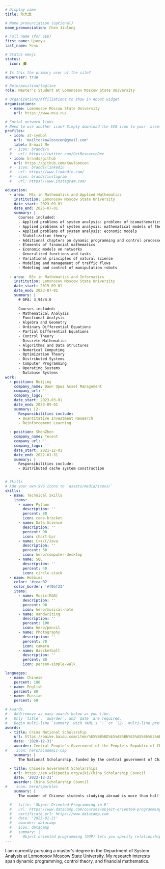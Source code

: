 ```yaml
---
# Display name
title: 陈九龙

# Name pronunciation (optional)
name_pronunciation: Chen Jiulong

# Full name (for SEO)
first_name: Цзюлун
last_name: Чэнь

# Status emoji
status:
  icon: 🎓

# Is this the primary user of the site?
superuser: true

# Role/position/tagline
role: Master's Student at Lomonosov Moscow State University

# Organizations/Affiliations to show in About widget
organizations:
  - name: Lomonosov Moscow State University
    url: https://www.msu.ru/

# Social network links
# Need to use another icon? Simply download the SVG icon to your `assets/media/icons/` folder.
profiles:
  - icon: at-symbol
    url: 'mailto:kowlooncen@gmail.com'
    label: E-mail Me
  # - icon: brands/x
  #   url: https://twitter.com/GetResearchDev
  - icon: brands/github
    url: https://github.com/Kowlooncen
  # - icon: brands/linkedin
  #   url: https://www.linkedin.com/
  # - icon: brands/instagram
  #   url: https://www.instagram.com/

education:
  - area:  MSc in Mathematics and Applied Mathematics
    institution: Lomonosov Moscow State University
    date_start: 2023-09-01
    date_end: 2025-07-01
    summary: |
      Courses included:
      - Applied problems of system analysis: problems of biomathematics
      - Applied problems of system analysis: mathematical models of the environment
      - Applied problems of system analysis: economic models
      - Stabilization theory
      - Additional chapters on dynamic programming and control processes
      - Elements of financial mathematics
      - Economic models on networks
      - Generalized functions and tasks
      - Variational principles of natural science
      - Modeling and management of traffic flows
      - Modeling and control of manipulation robots
  
  - area:  BSc in Mathematics and Informatics
    institution: Lomonosov Moscow State University 
    date_start: 2019-09-01
    date_end: 2023-07-01
    summary: |
      # GPA: 3.94/4.0
      
      Courses included:
      - Mathematical Analysis
      - Functional Analysis
      - Algebra and Geometry
      - Ordinary Differential Equations
      - Partial Differential Equations
      - Control Theory
      - Discrete Mathematics
      - Algorithms and Data Structures
      - Numerical Computing
      - Optimization Theory
      - Distributed Systems
      - Computer Programming
      - Operating Systems
      - Database Systems
work:
  - position: Beijing
    company_name: Dawn Opus Asset Management
    company_url: ''
    company_logo: ''
    date_start: 2023-03-01
    date_end: 2023-09-01
    summary: |2-
      Responsibilities include:
      - Quantitative Investment Research
      - Reinforcement Learning
      
  - position: ShenZhen
    company_name: Tecent
    company_url: ''
    company_logo: ''
    date_start: 2021-12-01
    date_end: 2022-01-31
    summary: |
      Responsibilities include:
      - Distributed cache system construction


# Skills
# Add your own SVG icons to `assets/media/icons/`
skills:
  - name: Technical Skills
    items:
      - name: Python
        description: ''
        percent: 80
        icon: code-bracket
      - name: Data Science
        description: ''
        percent: 90
        icon: chart-bar
      - name: C++/C/Java
        description: ''
        percent: 50
        icon: hero/computer-desktop
      - name: SQL
        description: ''
        percent: 40
        icon: circle-stack
  - name: Hobbies
    color: '#eeac02'
    color_border: '#f0bf23'
    items:
      - name: Music(R&B)
        description: ''
        percent: 90
        icon: hero/musical-note
      - name: Handwriting
        description: ''
        percent: 100
        icon: hero/pencil
      - name: Photography
        description: ''
        percent: 70
        icon: camera
      - name: Bascketball
        description: ''
        percent: 80
        icon: person-simple-walk

languages:
  - name: Chinese
    percent: 100
  - name: English
    percent: 80
  - name: Russian
    percent: 60

# Awards.
#   Add/remove as many awards below as you like.
#   Only `title`, `awarder`, and `date` are required.
#   Begin multi-line `summary` with YAML's `|` or `|2-` multi-line prefix and indent 2 spaces below.
awards:
  - title: China National Scholarship
    url: https://baike.baidu.com/item/%E5%9B%BD%E5%AE%B6%E5%A5%96%E5%AD%A6%E9%87%91/9693046
    date: '2020-12-31'
    awarder: Central People's Government of the People's Republic of China
#    icon: hero/academic-cap
    summary: |
      The National Scholarship, funded by the central government of China, is the highest-level scholarship aimed at motivating comprehensive development in moral, intellectual, physical, and artistic aspects among undergraduate students. It is awarded annually through a rigorous and standardized evaluation process. With over 2,000 participating universities and nearly 27 million students competing for 60,000 slots, the winning rate is only 0.2%. The scholarship is disbursed in a lump sum by November 30th, accompanied by nationally standardized certificates and recorded in the students' academic records.

  - title: Chinese Government Scholarships
    url: https://en.wikipedia.org/wiki/China_Scholarship_Council
    date: '2022-12-31'
    awarder: China Scholarship Council
#    icon: hero/sparkles
    summary: |
      The number of Chinese students studying abroad is more than half a million each year, the Academic Committee only considers doctoral students with outstanding academic achievements or great research potential during overseas study.

  # - title: 'Object-Oriented Programming in R'
  #   url: https://www.datacamp.com/courses/object-oriented-programming-with-s3-and-r6-in-r
  #   certificate_url: https://www.datacamp.com
  #   date: '2023-01-21'
  #   awarder: datacamp
  #   icon: datacamp
  #   summary: |
  #     Object-oriented programming (OOP) lets you specify relationships between functions and the objects that they can act on, helping you manage complexity in your code. This is an intermediate level course, providing an introduction to OOP, using the S3 and R6 systems. S3 is a great day-to-day R programming tool that simplifies some of the functions that you write. R6 is especially useful for industry-specific analyses, working with web APIs, and building GUIs.
---
```


<!-- Chen Jiulong is currently pursuing a master's degree in the Department of System Analysis at Lomonosov Moscow State University. His research interests encompass dynamic programming, control theory, and financial mathematics. In 2020, he was honored with the Chinese National Scholarship. Notably, he secured the first position in the Chinese National College Student Mathematics Competition (2021) and the second position in the American Mathematical Modeling Competition (2022). Graduating with honors, he obtained his bachelor's degree with honors from the Faculty of Computational Mathematics and Cybernetics at Lomonosov Moscow State University in 2023. -->
I am currently pursuing a master's degree in the Department of System Analysis at Lomonosov Moscow State University. My research interests span dynamic programming, control theory, and financial mathematics. 
